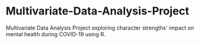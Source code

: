 # Multivariate-Data-Analysis-Project
Multivariate Data Analysis Project exploring character strengths' impact on mental health during COVID-19 using R.

